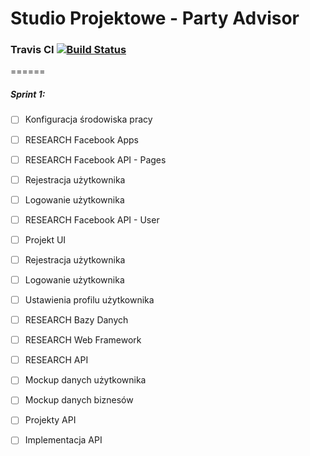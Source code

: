 # Studio Projektowe - Party Advisor
### Travis CI [![Build Status](https://travis-ci.org/muggin/Party_Advisor.svg?branch=master)](https://travis-ci.org/muggin/Party_Advisor)
======
##### Sprint 1:

- [ ] Konfiguracja środowiska pracy
- [ ] RESEARCH Facebook Apps
- [ ] RESEARCH Facebook API - Pages
- [ ] Rejestracja użytkownika
- [ ] Logowanie użytkownika
- [ ] RESEARCH Facebook API - User
- [ ] Projekt UI
- [ ] Rejestracja użytkownika 
- [ ] Logowanie użytkownika
- [ ] Ustawienia profilu użytkownika
- [ ] RESEARCH Bazy Danych
- [ ] RESEARCH Web Framework
- [ ] RESEARCH API
- [ ] Mockup danych użytkownika
- [ ] Mockup danych biznesów
- [ ] Projekty API
- [ ] Implementacja API



